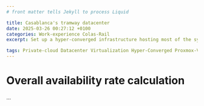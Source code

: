 ```yaml
---
# front matter tells Jekyll to process Liquid

title: Casablanca's tramway datacenter
date: 2025-03-26 00:27:12 +0100
categories: Work-experience Colas-Rail
excerpt: Set up a hyper-converged infrastructure hosting most of the systems used for tramway lines operation.

tags: Private-cloud Datacenter Virtualization Hyper-Converged Proxmox-VE PBS Distributed-storage Ceph HA Corosync
---
```


# Overall availability rate calculation

...
